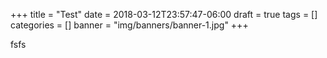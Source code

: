 +++
title = "Test"
date = 2018-03-12T23:57:47-06:00
draft = true
tags = []
categories = []
banner = "img/banners/banner-1.jpg"
+++

fsfs
